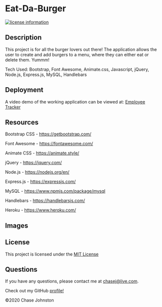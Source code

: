 # Eat-Da-Burger
[![license information](https://img.shields.io/badge/license-MIT-blue)](https://github.com/johnstoc13/Eat-Da-Burger/blob/master/LICENSE)

## Description

This project is for all the burger lovers out there! The application allows the user to create and add burgers to a menu, where they can either eat or delete them. Yummm!

Tech Used: Bootstrap, Font Awesome, Animate.css, Javascript, jQuery, Node.js, Express.js, MySQL, Handlebars

## Deployment

A video demo of the working application can be viewed at: [Employee Tracker](https://youtu.be/M6csr1f4uBI)

## Resources

Bootstrap CSS - https://getbootstrap.com/

Font Awesome - https://fontawesome.com/

Animate CSS - https://animate.style/

jQuery - https://jquery.com/

Node.js - https://nodejs.org/en/

Express.js - https://expressjs.com/

MySQL - https://www.npmjs.com/package/mysql

Handlebars - https://handlebarsjs.com/

Heroku - https://www.heroku.com/


## Images



## License

This project is licensed under the [MIT License](https://github.com/johnstoc13/Eat-Da-Burger/blob/master/LICENSE)

## Questions

If you have any questions, please contact me at [chasej@live.com](mailto:chasej@live.com).

Check out my GitHub [profile!](https://github.com/johnstoc13)

©2020 Chase Johnston
